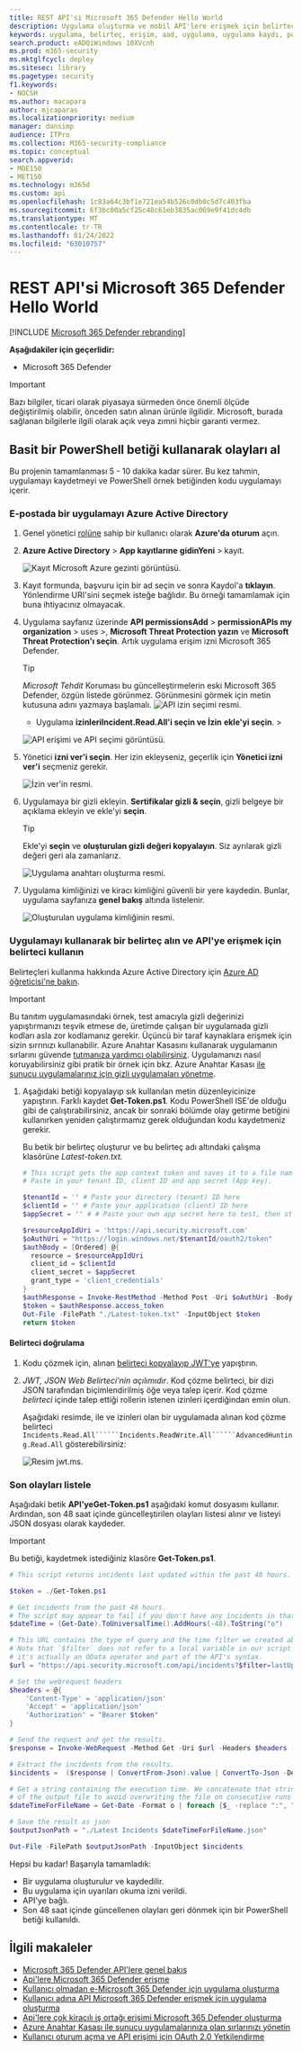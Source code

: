 ```yaml
---
title: REST API'si Microsoft 365 Defender Hello World
description: Uygulama oluşturma ve mobil API'lere erişmek için belirteç Microsoft 365 Defender öğrenin
keywords: uygulama, belirteç, erişim, aad, uygulama, uygulama kaydı, powershell, betik, genel yönetici, izin, microsoft 365 defender
search.product: eADQiWindows 10XVcnh
ms.prod: m365-security
ms.mktglfcycl: deploy
ms.sitesec: library
ms.pagetype: security
f1.keywords:
- NOCSH
ms.author: macapara
author: mjcaparas
ms.localizationpriority: medium
manager: dansimp
audience: ITPro
ms.collection: M365-security-compliance
ms.topic: conceptual
search.appverid:
- MOE150
- MET150
ms.technology: m365d
ms.custom: api
ms.openlocfilehash: 1c83a64c3bf1e721ea54b526c0db0c5d7c403fba
ms.sourcegitcommit: 6f3bc00a5cf25c48c61eb3835ac069e9f41dc4db
ms.translationtype: MT
ms.contentlocale: tr-TR
ms.lasthandoff: 01/24/2022
ms.locfileid: "63010757"
---
```

# <a name="hello-world-for-microsoft-365-defender-rest-api"></a>REST API'si Microsoft 365 Defender Hello World

[!INCLUDE [Microsoft 365 Defender rebranding](../includes/microsoft-defender.md)]

**Aşağıdakiler için geçerlidir:**

- Microsoft 365 Defender

> [!IMPORTANT]
> Bazı bilgiler, ticari olarak piyasaya sürmeden önce önemli ölçüde değiştirilmiş olabilir, önceden satın alınan ürünle ilgilidir. Microsoft, burada sağlanan bilgilerle ilgili olarak açık veya zımni hiçbir garanti vermez.

## <a name="get-incidents-using-a-simple-powershell-script"></a>Basit bir PowerShell betiği kullanarak olayları al

Bu projenin tamamlanması 5 - 10 dakika kadar sürer. Bu kez tahmin, uygulamayı kaydetmeyi ve PowerShell örnek betiğinden kodu uygulamayı içerir.

### <a name="register-an-app-in-azure-active-directory"></a>E-postada bir uygulamayı Azure Active Directory

1. Genel yönetici [rolüne](https://portal.azure.com) sahip bir kullanıcı olarak **Azure'da oturum** açın.

2. **Azure Active Directory** >  **App kayıtlarıne** **gidinYeni** >  kayıt.

   ![Kayıt Microsoft Azure gezinti görüntüsü.](../../media/atp-azure-new-app2.png)

3. Kayıt formunda, başvuru için bir ad seçin ve sonra Kaydol'a **tıklayın**. Yönlendirme URI'sini seçmek isteğe bağlıdır. Bu örneği tamamlamak için buna ihtiyacınız olmayacak.

4. Uygulama sayfanız üzerinde **API permissionsAdd** >  **permissionAPIs my organization** >  uses >, **Microsoft Threat Protection yazın** ve **Microsoft Threat Protection'ı seçin**. Artık uygulama erişim izni Microsoft 365 Defender.

   > [!TIP]
   > *Microsoft Tehdit* Koruması bu güncelleştirmelerin eski Microsoft 365 Defender, özgün listede görünmez. Görünmesini görmek için metin kutusuna adını yazmaya başlamalı.
   ![API izin seçimi resmi.](../../media/apis-in-my-org-tab.PNG)

   - Uygulama **izinleriIncident.Read.All'i seçin ve İzin** **ekle'yi seçin**. > 

   ![API erişimi ve API seçimi görüntüsü.](../../media/request-api-permissions.PNG)

5. Yönetici **izni ver'i seçin**. Her izin ekleyseniz, geçerlik için **Yönetici izni ver'i** seçmeniz gerekir.

    ![İzin ver'in resmi.](../../media/grant-consent.PNG)

6. Uygulamaya bir gizli ekleyin. **Sertifikalar gizli & seçin**, gizli belgeye bir açıklama ekleyin ve ekle'yi **seçin**.

    > [!TIP]
    > Ekle'yi **seçin** ve **oluşturulan gizli değeri kopyalayın**. Siz ayrılarak gizli değeri geri ala zamanlarız.

    ![Uygulama anahtarı oluşturma resmi.](../../media/webapp-create-key2.png)

7. Uygulama kimliğinizi ve kiracı kimliğini güvenli bir yere kaydedin. Bunlar, uygulama sayfanıza **genel bakış** altında listelenir.

   ![Oluşturulan uygulama kimliğinin resmi.](../../media/app-and-tenant-ids.png)

### <a name="get-a-token-using-the-app-and-use-the-token-to-access-the-api"></a>Uygulamayı kullanarak bir belirteç alın ve API'ye erişmek için belirteci kullanın

Belirteçleri kullanma hakkında Azure Active Directory için [Azure AD öğreticisi'ne bakın](/azure/active-directory/develop/active-directory-v2-protocols-oauth-client-creds).

> [!IMPORTANT]
> Bu tanıtım uygulamasındaki örnek, test amacıyla gizli değerinizi yapıştırmanızı teşvik etmese de, üretimde çalışan bir  uygulamada gizli kodları asla zor kodlamanız gerekir. Üçüncü bir taraf kaynaklara erişmek için sizin sırrınızı kullanabilir. Azure Anahtar Kasasını kullanarak uygulamanın sırlarını güvende [tutmanıza yardımcı olabilirsiniz](/azure/key-vault/general/about-keys-secrets-certificates). Uygulamanızı nasıl koruyabilirsiniz gibi pratik bir örnek için bkz. Azure Anahtar Kasası [ile sunucu uygulamalarınız için gizli uygulamaları yönetme](/learn/modules/manage-secrets-with-azure-key-vault/).

1. Aşağıdaki betiği kopyalayıp sık kullanılan metin düzenleyicinize yapıştırın. Farklı kaydet **Get-Token.ps1**. Kodu PowerShell ISE'de olduğu gibi de çalıştırabilirsiniz, ancak bir sonraki bölümde olay getirme betiğini kullanırken yeniden çalıştırmamız gerek olduğundan kodu kaydetmeniz gerekir.

    Bu betik bir belirteç oluşturur ve bu belirteç adı altındaki çalışma klasörüne *Latest-token.txt.*

    ```PowerShell
    # This script gets the app context token and saves it to a file named "Latest-token.txt" under the current directory.
    # Paste in your tenant ID, client ID and app secret (App key).

    $tenantId = '' # Paste your directory (tenant) ID here
    $clientId = '' # Paste your application (client) ID here
    $appSecret = '' # # Paste your own app secret here to test, then store it in a safe place!

    $resourceAppIdUri = 'https://api.security.microsoft.com'
    $oAuthUri = "https://login.windows.net/$tenantId/oauth2/token"
    $authBody = [Ordered] @{
      resource = $resourceAppIdUri
      client_id = $clientId
      client_secret = $appSecret
      grant_type = 'client_credentials'
    }
    $authResponse = Invoke-RestMethod -Method Post -Uri $oAuthUri -Body $authBody -ErrorAction Stop
    $token = $authResponse.access_token
    Out-File -FilePath "./Latest-token.txt" -InputObject $token
    return $token
    ```

#### <a name="validate-the-token"></a>Belirteci doğrulama

1. Kodu çözmek için, alınan [belirteci kopyalayıp JWT'ye](https://jwt.ms) yapıştırın.
1. *JWT,* *JSON Web Belirteci'nin açılımıdır*. Kod çözme belirteci, bir dizi JSON tarafından biçimlendirilmiş öğe veya talep içerir. Kod çözme *belirteci* içinde talep ettiği rollerin istenen izinleri içerdiğindan emin olun.

    Aşağıdaki resimde, ile ve izinleri olan bir uygulamada alınan kod çözme belirteci ```Incidents.Read.All``````Incidents.ReadWrite.All``````AdvancedHunting.Read.All``` gösterebilirsiniz:

    ![Resim jwt.ms.](../../media/api-jwt-ms.png)

### <a name="get-a-list-of-recent-incidents"></a>Son olayları listele

Aşağıdaki betik **API'yeGet-Token.ps1** aşağıdaki komut dosyasını kullanır. Ardından, son 48 saat içinde güncelleştirilen olayları listesi alınır ve listeyi JSON dosyası olarak kaydeder.

> [!IMPORTANT]
> Bu betiği, kaydetmek istediğiniz klasöre **Get-Token.ps1**.

```PowerShell
# This script returns incidents last updated within the past 48 hours.

$token = ./Get-Token.ps1

# Get incidents from the past 48 hours.
# The script may appear to fail if you don't have any incidents in that time frame.
$dateTime = (Get-Date).ToUniversalTime().AddHours(-48).ToString("o")

# This URL contains the type of query and the time filter we created above.
# Note that `$filter` does not refer to a local variable in our script --
# it's actually an OData operator and part of the API's syntax.
$url = "https://api.security.microsoft.com/api/incidents?$filter=lastUpdateTime+ge+$dateTime"

# Set the webrequest headers
$headers = @{
    'Content-Type' = 'application/json'
    'Accept' = 'application/json'
    'Authorization' = "Bearer $token"
}

# Send the request and get the results.
$response = Invoke-WebRequest -Method Get -Uri $url -Headers $headers -ErrorAction Stop

# Extract the incidents from the results.
$incidents =  ($response | ConvertFrom-Json).value | ConvertTo-Json -Depth 99

# Get a string containing the execution time. We concatenate that string to the name 
# of the output file to avoid overwriting the file on consecutive runs of the script.
$dateTimeForFileName = Get-Date -Format o | foreach {$_ -replace ":", "."}

# Save the result as json
$outputJsonPath = "./Latest Incidents $dateTimeForFileName.json"

Out-File -FilePath $outputJsonPath -InputObject $incidents
```

Hepsi bu kadar! Başarıyla tamamladık:

- Bir uygulama oluşturulur ve kaydedilir.
- Bu uygulama için uyarıları okuma izni verildi.
- API'ye bağlı.
- Son 48 saat içinde güncellenen olayları geri dönmek için bir PowerShell betiği kullanıldı.

## <a name="related-articles"></a>İlgili makaleler

- [Microsoft 365 Defender API'lere genel bakış](api-overview.md)
- [Api'lere Microsoft 365 Defender erişme](api-access.md)
- [Kullanıcı olmadan e-Microsoft 365 Defender için uygulama oluşturma](api-create-app-web.md)
- [Kullanıcı adına API Microsoft 365 Defender erişmek için uygulama oluşturma](api-create-app-user-context.md)
- [Api'lere çok kiracılı iş ortağı erişimi Microsoft 365 Defender oluşturma](api-partner-access.md)
- [Azure Anahtar Kasası ile sunucu uygulamalarınıza olan sırlarınızı yönetin](/learn/modules/manage-secrets-with-azure-key-vault/)
- [Kullanıcı oturum açma ve API erişimi için OAuth 2.0 Yetkilendirme](/azure/active-directory/develop/active-directory-v2-protocols-oauth-code)